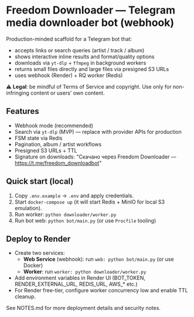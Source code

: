 # Freedom Downloader — Telegram media downloader bot (webhook)

Production-minded scaffold for a Telegram bot that:
- accepts links or search queries (artist / track / album)
- shows interactive inline results and format/quality options
- downloads via `yt-dlp` + `ffmpeg` in background workers
- returns small files directly and large files via presigned S3 URLs
- uses webhook (Render) + RQ worker (Redis)

⚠️ **Legal**: be mindful of Terms of Service and copyright. Use only for non-infringing content or users' own content.

## Features
- Webhook mode (recommended)
- Search via `yt-dlp` (MVP) — replace with provider APIs for production
- FSM state via Redis
- Pagination, album / artist workflows
- Presigned S3 URLs + TTL
- Signature on downloads: "Скачано через Freedom Downloader — https://t.me/freedom_downloadbot"

## Quick start (local)
1. Copy `.env.example` → `.env` and apply credentials.
2. Start `docker-compose up` (it will start Redis + MinIO for local S3 emulation).
3. Run worker: `python downloader/worker.py`
4. Run bot web: `python bot/main.py` (or use `Procfile` tooling)

## Deploy to Render
- Create two services:
  - **Web Service** (webhook): run `web: python bot/main.py` (or use Docker)
  - **Worker**: run `worker: python downloader/worker.py`
- Add environment variables in Render UI (BOT_TOKEN, RENDER_EXTERNAL_URL, REDIS_URL, AWS_* etc.)
- For Render free-tier, configure worker concurrency low and enable TTL cleanup.

See NOTES.md for more deployment details and security notes.
